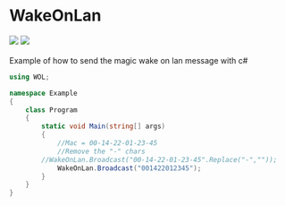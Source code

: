 <p align="center">
  <h1>WakeOnLan</h1>
  <img src="https://img.shields.io/badge/License-Do What The F*ck You Want To Public License-blue.svg">
  <img src="https://img.shields.io/badge/version-1.0.0-blue.svg">
  <br/>
  <br/>
  <a>Example of how to send the magic wake on lan message with c#<a/>
</p>

```cs
using WOL;

namespace Example
{
    class Program
    {
        static void Main(string[] args)
        {
            //Mac = 00-14-22-01-23-45
            //Remove the "-" chars
	    //WakeOnLan.Broadcast("00-14-22-01-23-45".Replace("-",""));
            WakeOnLan.Broadcast("001422012345");
        }
    }
}

```
